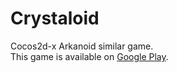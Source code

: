 # Crystaloid
Cocos2d-x Arkanoid similar game. \
This game is available on [Google Play](https://play.google.com/store/apps/details?id=com.nazoroot.crystaloid).
